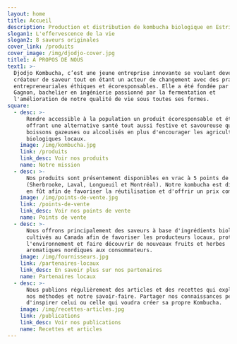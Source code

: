 ```yaml
---
layout: home
title: Accueil
description: Production et distribution de kombucha biologique en Estrie.
slogan1: L'effervescence de la vie
slogan2: 8 saveurs originales
cover_link: /produits
cover_image: /img/djodjo-cover.jpg
title1: À PROPOS DE NOUS
text1: >-
  Djodjo Kombucha, c’est une jeune entreprise innovante se voulant devenir un
  créateur de saveur tout en étant un acteur de changement avec des pratiques
  entrepreneuriales éthiques et écoresponsables. Elle a été fondée par Joël
  Gagnon, bachelier en ingénierie passionné par la fermentation et
  l'amélioration de notre qualité de vie sous toutes ses formes.
square:
  - desc: >-
      Rendre accessible à la population un produit écoresponsable et éthique en
      offrant une alternative santé tout aussi festive et savoureuse que les
      boissons gazeuses ou alcoolisés en plus d'encourager les agriculteurs
      biologiques locaux.
    image: /img/kombucha.jpg
    link: /produits
    link_desc: Voir nos produits
    name: Notre mission
  - desc: >-
      Nos produits sont présentement disponibles en vrac à 5 points de ventes
      (Sherbrooke, Laval, Longueuil et Montréal). Notre kombucha est distributée
      en fût afin de favoriser la réutilisation et d'offrir un prix compétitif.
    image: /img/points-de-vente.jpg
    link: /points-de-vente
    link_desc: Voir nos points de vente
    name: Points de vente
  - desc: >-
      Nous offrons principalement des saveurs à base d'ingrédients biologiques
      cultivés au Canada afin de favoriser les producteurs locaux, protéger
      l'environnement et faire découvrir de nouveaux fruits et herbes
      aromatiques nordiques aux consommateurs.
    image: /img/fournisseurs.jpg
    link: /partenaires-locaux
    link_desc: En savoir plus sur nos partenaires
    name: Partenaires locaux
  - desc: >-
      Nous publions régulièrement des articles et des recettes qui expliquent
      nos méthodes et notre savoir-faire. Partager nos connaissances permettra
      d'inspirer celui ou celle qui voudra créer sa propre Kombucha.
    image: /img/recettes-articles.jpg
    link: /publications
    link_desc: Voir nos publications
    name: Recettes et articles
---
```

